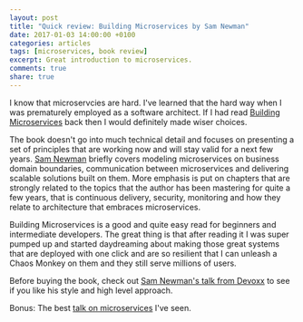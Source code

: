 ```yaml
---
layout: post
title: "Quick review: Building Microservices by Sam Newman"
date: 2017-01-03 14:00:00 +0100
categories: articles
tags: [microservices, book review]
excerpt: Great introduction to microservices.
comments: true
share: true
---
```


I know that microservcies are hard.
I've learned that the hard way when I was prematurely employed as a software architect.
If I had read [Building Microservices][building-microservices-affiliate-link] back then I would definitely made wiser choices.

The book doesn't go into much technical detail and focuses on presenting a set of principles that are working now and will stay valid for a next few years.
[Sam Newman][sam-newman] briefly covers modeling microservices on business domain boundaries, communication between microservices and delivering scalable solutions built on them.
More emphasis is put on chapters that are strongly related to the topics that the author has been mastering for quite a few years, that is continuous delivery, security, monitoring and how they relate to architecture that embraces microservices.

Building Microservices is a good and quite easy read for beginners and intermediate developers.
The great thing is that after reading it I was super pumped up and started daydreaming about making those great systems that are deployed with one click and are so resilient that I can unleash a Chaos Monkey on them and they still serve millions of users.

Before buying the book, check out [Sam Newman's talk from Devoxx][devoxx-newman-presentation] to see if you like his style and high level approach.

Bonus:
The best [talk on microservices][goto-microserices-at-netflix] I've seen.

[building-microservices-affiliate-link]:https://www.amazon.com/gp/product/1491950358/ref=as_li_tl?ie=UTF8&camp=1789&creative=9325&creativeASIN=1491950358&linkCode=as2&tag=pawelgebal09-20&linkId=39cff9d0643eb189134bda66c966fea1
[goto-microserices-at-netflix]:https://www.youtube.com/watch?v=57UK46qfBLY
[devoxx-newman-presentation]:https://www.youtube.com/watch?v=PFQnNFe27kU
[sam-newman]:http://samnewman.io/about/
